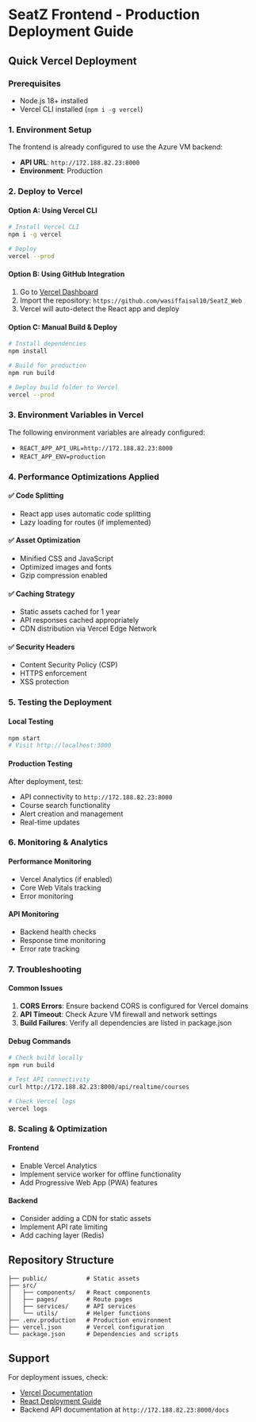 # SeatZ Frontend - Production Deployment Guide

## Quick Vercel Deployment

### Prerequisites
- Node.js 18+ installed
- Vercel CLI installed (`npm i -g vercel`)

### 1. Environment Setup
The frontend is already configured to use the Azure VM backend:
- **API URL**: `http://172.188.82.23:8000`
- **Environment**: Production

### 2. Deploy to Vercel

#### Option A: Using Vercel CLI
```bash
# Install Vercel CLI
npm i -g vercel

# Deploy
vercel --prod
```

#### Option B: Using GitHub Integration
1. Go to [Vercel Dashboard](https://vercel.com)
2. Import the repository: `https://github.com/wasiffaisal10/SeatZ_Web`
3. Vercel will auto-detect the React app and deploy

#### Option C: Manual Build & Deploy
```bash
# Install dependencies
npm install

# Build for production
npm run build

# Deploy build folder to Vercel
vercel --prod
```

### 3. Environment Variables in Vercel
The following environment variables are already configured:
- `REACT_APP_API_URL=http://172.188.82.23:8000`
- `REACT_APP_ENV=production`

### 4. Performance Optimizations Applied

#### ✅ Code Splitting
- React app uses automatic code splitting
- Lazy loading for routes (if implemented)

#### ✅ Asset Optimization
- Minified CSS and JavaScript
- Optimized images and fonts
- Gzip compression enabled

#### ✅ Caching Strategy
- Static assets cached for 1 year
- API responses cached appropriately
- CDN distribution via Vercel Edge Network

#### ✅ Security Headers
- Content Security Policy (CSP)
- HTTPS enforcement
- XSS protection

### 5. Testing the Deployment

#### Local Testing
```bash
npm start
# Visit http://localhost:3000
```

#### Production Testing
After deployment, test:
- API connectivity to `http://172.188.82.23:8000`
- Course search functionality
- Alert creation and management
- Real-time updates

### 6. Monitoring & Analytics

#### Performance Monitoring
- Vercel Analytics (if enabled)
- Core Web Vitals tracking
- Error monitoring

#### API Monitoring
- Backend health checks
- Response time monitoring
- Error rate tracking

### 7. Troubleshooting

#### Common Issues
1. **CORS Errors**: Ensure backend CORS is configured for Vercel domains
2. **API Timeout**: Check Azure VM firewall and network settings
3. **Build Failures**: Verify all dependencies are listed in package.json

#### Debug Commands
```bash
# Check build locally
npm run build

# Test API connectivity
curl http://172.188.82.23:8000/api/realtime/courses

# Check Vercel logs
vercel logs
```

### 8. Scaling & Optimization

#### Frontend
- Enable Vercel Analytics
- Implement service worker for offline functionality
- Add Progressive Web App (PWA) features

#### Backend
- Consider adding a CDN for static assets
- Implement API rate limiting
- Add caching layer (Redis)

## Repository Structure
```
├── public/           # Static assets
├── src/
│   ├── components/   # React components
│   ├── pages/        # Route pages
│   ├── services/     # API services
│   └── utils/        # Helper functions
├── .env.production   # Production environment
├── vercel.json       # Vercel configuration
└── package.json      # Dependencies and scripts
```

## Support
For deployment issues, check:
- [Vercel Documentation](https://vercel.com/docs)
- [React Deployment Guide](https://create-react-app.dev/docs/deployment/)
- Backend API documentation at `http://172.188.82.23:8000/docs`